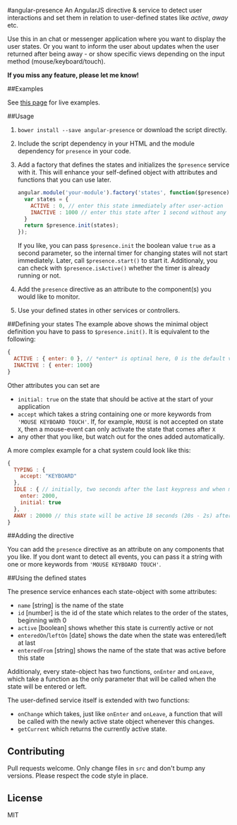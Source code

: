#angular-presence
An AngularJS directive & service to detect user interactions and set them in relation to user-defined states like *active*, *away* etc.

Use this in an chat or messenger application where you want to display the user states. Or you want to inform the user about updates when the user returned after being away - or show specific views depending on the input method (mouse/keyboard/touch).

**If you miss any feature, please let me know!**

##Examples

See [this page](http://katebe.github.io/angular-presence/) for live examples.

##Usage
1. `bower install --save angular-presence` or download the script directly.

2. Include the script dependency in your HTML and the module dependency for `presence` in your code.

3. Add a factory that defines the states and initializes the `$presence` service with it. This will enhance your self-defined object with attributes and functions that you can use later.

    ```javascript
    angular.module('your-module').factory('states', function($presence) {
      var states = {
        ACTIVE : 0, // enter this state immediately after user-action
        INACTIVE : 1000 // enter this state after 1 second without any registered events
      }
      return $presence.init(states);
    });
    ```
    
    If you like, you can pass `$presence.init` the boolean value `true` as a second parameter, so the internal timer for changing states will not start immediately. Later, call `$presence.start()` to start it. Additionaly, you can check with `$presence.isActive()` whether the timer is already running or not.

4. Add the `presence` directive as an attribute to the component(s) you would like to monitor.

5. Use your defined states in other services or controllers.

##Defining your states
The example above shows the minimal object definition you have to pass to `$presence.init()`. It is equivalent to the following:
```javascript
{
  ACTIVE : { enter: 0 }, // *enter* is optinal here, 0 is the default value if no value is given
  INACTIVE : { enter: 1000}
}
```

Other attributes you can set are
* `initial: true` on the state that should be active at the start of your application
* `accept` which takes a string containing one or more keywords from `'MOUSE KEYBOARD TOUCH'`. If, for example, `MOUSE` is not accepted on state `X`, then a mouse-event can only activate the state that comes after `X`
* any other that you like, but watch out for the ones added automatically.


A more complex example for a chat system could look like this:
```javascript
{
  TYPING : {
    accept: "KEYBOARD"
  },
  IDLE : { // initially, two seconds after the last keypress and when mouse- or touchevents occur this state will be active
    enter: 2000,
    initial: true
  },
  AWAY : 20000 // this state will be active 18 seconds (20s - 2s) after the last registered event in IDLE, wich is equivalent to 20 seconds atfer entering TYPING when no event occurs
}
```

##Adding the directive

You can add the `presence` directive as an attribute on any components that you like. If you dont want to detect all events, you can pass it a string with one or more keywords from `'MOUSE KEYBOARD TOUCH'`.

##Using the defined states

The presence service enhances each state-object with some attributes:
* `name` [string] is the name of the state
* `id` [number] is the id of the state which relates to the order of the states, beginning with 0
* `active` [boolean] shows whether this state is currently active or not
* `enteredOn`/`leftOn` [date] shows the date when the state was entered/left at last
* `enteredFrom` [string] shows the name of the state that was active before this state

Additionaly, every state-object has two functions, `onEnter` and `onLeave`, which take a function as the only parameter that will be called when the state will be entered or left.

The user-defined service itself is extended with two functions:
* `onChange` which takes, just like `onEnter` and `onLeave`, a function that will be called with the newly active state object whenever this changes.
* `getCurrent` which returns the currently active state.

## Contributing

Pull requests welcome. Only change files in `src` and don't bump any versions.
Please respect the code style in place.

## License

MIT
